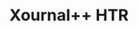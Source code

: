 ---
title: Xournal++ HTR
emoji: ✍️
colorFrom: purple
colorTo: gray
sdk: docker
app_port: 7860
short_description: Online demo for Xournal++ HTR, enabling handwritten text recognition on Xournal++ documents
---